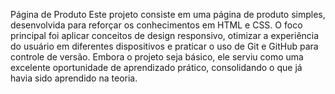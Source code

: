 Página de Produto
Este projeto consiste em uma página de produto simples, desenvolvida para reforçar os conhecimentos em HTML e CSS. O foco principal foi aplicar conceitos de design responsivo, otimizar a experiência do usuário em diferentes dispositivos e praticar o uso de Git e GitHub para controle de versão. Embora o projeto seja básico, ele serviu como uma excelente oportunidade de aprendizado prático, consolidando o que já havia sido aprendido na teoria.
